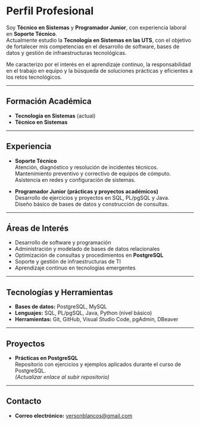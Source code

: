 # Perfil Profesional

Soy **Técnico en Sistemas** y **Programador Junior**, con experiencia laboral en **Soporte Técnico**.  
Actualmente estudio la **Tecnología en Sistemas en las UTS**, con el objetivo de fortalecer mis competencias en el desarrollo de software, bases de datos y gestión de infraestructuras tecnológicas.  

Me caracterizo por el interés en el aprendizaje continuo, la responsabilidad en el trabajo en equipo y la búsqueda de soluciones prácticas y eficientes a los retos tecnológicos.  

---

## Formación Académica
- **Tecnología en Sistemas** (actual)
- **Técnico en Sistemas** 

---

## Experiencia
- **Soporte Técnico**  
  Atención, diagnóstico y resolución de incidentes técnicos.  
  Mantenimiento preventivo y correctivo de equipos de cómputo.  
  Asistencia en redes y configuración de sistemas.  

- **Programador Junior (prácticas y proyectos académicos)**  
  Desarrollo de ejercicios y proyectos en SQL, PL/pgSQL y Java.  
  Diseño básico de bases de datos y construcción de consultas.  

---

## Áreas de Interés
- Desarrollo de software y programación  
- Administración y modelado de bases de datos relacionales  
- Optimización de consultas y procedimientos en **PostgreSQL**  
- Soporte y gestión de infraestructuras de TI  
- Aprendizaje continuo en tecnologías emergentes  

---

## Tecnologías y Herramientas
- **Bases de datos:** PostgreSQL, MySQL  
- **Lenguajes:** SQL, PL/pgSQL, Java, Python (nivel básico)  
- **Herramientas:** Git, GitHub, Visual Studio Code, pgAdmin, DBeaver  

---

## Proyectos
- **Prácticas en PostgreSQL**  
  Repositorio con ejercicios y ejemplos aplicados durante el curso de PostgreSQL.  
  *(Actualizar enlace al subir repositorio)*  

---

## Contacto
- **Correo electrónico:** yersonblancos@gmail.com 

